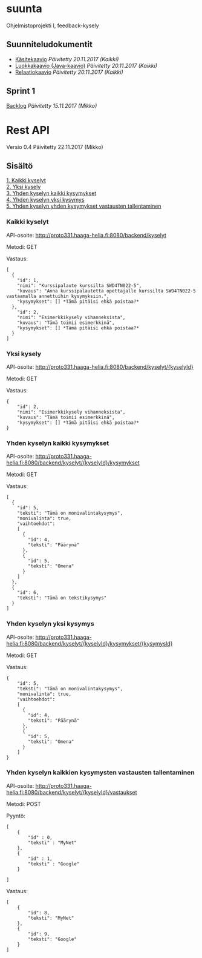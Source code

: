 # suunta
Ohjelmistoprojekti I, feedback-kysely


## Suunniteludokumentit

* [Käsitekaavio](documents/SWD4TN022-4_Suunta_kasitekaavio.vsdx) *Päivitetty 20.11.2017 (Kaikki)*
* [Luokkakaavio (Java-kaavio)](documents/SWD4TN022-4_Suunta_luokkakaavio.vsdx) *Päivitetty 20.11.2017 (Kaikki)*
* [Relaatiokaavio](documents/SWD4TN022-4_Suunta_relaatiokaavio.vsdx) *Päivitetty 20.11.2017 (Kaikki)*

## Sprint 1
[Backlog](documents/Suunta_Sprint1_Backlog.xlsx) *Päivitetty 15.11.2017 (Mikko)*

# Rest API

Versio 0.4
Päivitetty 22.11.2017 (Mikko)

## Sisältö

[1. Kaikki kyselyt](https://github.com/welski/suunta#kaikki-kyselyt)<br/>
[2. Yksi kysely](https://github.com/welski/suunta#yksi-kysely)<br/>
[3. Yhden kyselyn kaikki kysymykset](https://github.com/welski/suunta#yhden-kyselyn-kaikki-kysymykset)<br/>
[4. Yhden kyselyn yksi kysymys](https://github.com/welski/suunta#yhden-kyselyn-yksi-kysymys)<br/>
[5. Yhden kyselyn yhden kysymykset vastausten tallentaminen](https://github.com/welski/suunta#yhden-kyselyn-yhden-kysymykset-vastausten-tallentaminen)

### Kaikki kyselyt
API-osoite: http://proto331.haaga-helia.fi:8080/backend/kyselyt

Metodi: GET

Vastaus:
```
[
  {
	"id": 1,
	"nimi": "Kurssipalaute kurssilta SWD4TN022-5",
	"kuvaus": "Anna kurssipalautetta opettajalle kurssilta SWD4TN022-5 vastaamalla annettuihin kysymyksiin.",
	"kysymykset": [] *Tämä pitäisi ehkä poistaa?*
  },
	"id": 2,
	"nimi": "Esimerkkikysely vihanneksista",
	"kuvaus": "Tämä toimii esimerkkinä",
	"kysymykset": [] *Tämä pitäisi ehkä poistaa?*
  }
]
```

### Yksi kysely
API-osoite: http://proto331.haaga-helia.fi:8080/backend/kyselyt/{kyselyId}

Metodi: GET

Vastaus:
```
{
	"id": 2,
	"nimi": "Esimerkkikysely vihanneksista",
	"kuvaus": "Tämä toimii esimerkkinä",
	"kysymykset": [] *Tämä pitäisi ehkä poistaa?*
}

```

### Yhden kyselyn kaikki kysymykset
API-osoite: http://proto331.haaga-helia.fi:8080/backend/kyselyt/{kyselyId}/kysymykset

Metodi: GET

Vastaus:
```
[
  {
	"id": 5,
	"teksti": "Tämä on monivalintakysymys",
	"monivalinta": true,
	"vaihtoehdot": 
	[
	  {
		"id": 4,
		"teksti": "Päärynä"
	  },
	  {
		"id": 5,
		"teksti": "Omena"
	  }
	]
  },
  {
	"id": 6,
	"teksti": "Tämä on tekstikysymys"
  }
]
```

### Yhden kyselyn yksi kysymys
API-osoite: http://proto331.haaga-helia.fi:8080/backend/kyselyt/{kyselyId}/kysymykset/{kysymysId}

Metodi: GET

Vastaus:
```
{
	"id": 5,
	"teksti": "Tämä on monivalintakysymys",
	"monivalinta": true,
	"vaihtoehdot":
	[
	  {
	    "id": 4,
		"teksti": "Päärynä"
	  },
	  {
	    "id": 5,
		"teksti": "Omena"
	  }
	]
}

```

### Yhden kyselyn kaikkien kysymysten vastausten tallentaminen
API-osoite: http://proto331.haaga-helia.fi:8080/backend/kyselyt/{kyselyId}/vastaukset

Metodi: POST

Pyyntö:

```
[
	{
		"id" : 0,
		"teksti" : "MyNet"
	},
	{
		"id" : 1,
		"teksti" : "Google"
	}
	
]
```

Vastaus:
```
[
    {
        "id": 8,
        "teksti": "MyNet"
    },
    {
        "id": 9,
        "teksti": "Google"
    }
]
```
